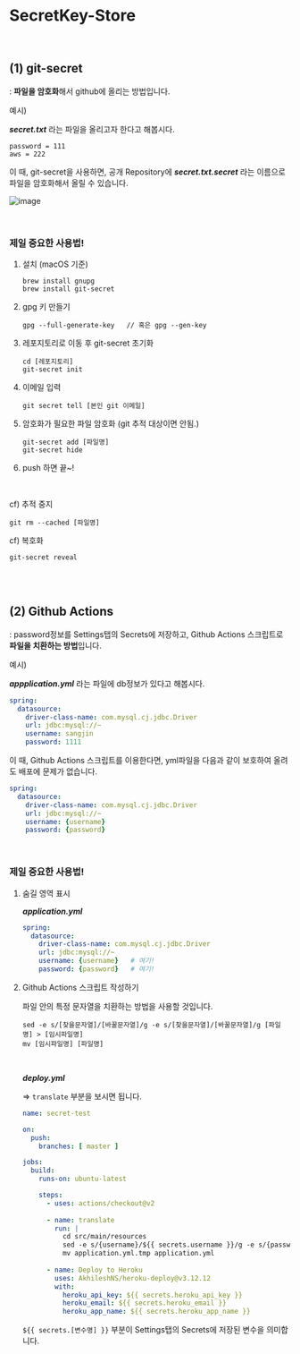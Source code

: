 # SecretKey-Store

<br />

## (1) git-secret

 : **파일을 암호화**해서 github에 올리는 방법입니다.

예시)

***secret.txt*** 라는 파일을 올리고자 한다고 해봅시다.

```
password = 111
aws = 222
```

이 때, git-secret을 사용하면, 공개 Repository에 ***secret.txt.secret*** 라는 이름으로 파일을 암호화해서 올릴 수 있습니다.

![image](https://user-images.githubusercontent.com/42775225/146629248-0641bd73-310c-4887-8368-384522509928.png)

<br />

### 제일 중요한 사용법!

1. 설치 (macOS 기준)

   ```shell
   brew install gnupg
   brew install git-secret
   ```

2. gpg 키 만들기

   ```shell
   gpg --full-generate-key   // 혹은 gpg --gen-key
   ```

3. 레포지토리로 이동 후 git-secret 초기화

   ```shell
   cd [레포지토리]
   git-secret init
   ```

4. 이메일 입력

   ```shell
   git secret tell [본인 git 이메일]
   ```

5. 암호화가 필요한 파일 암호화 (git 추적 대상이면 안됨.)

   ```shell
   git-secret add [파일명]
   git-secret hide
   ```

6. push 하면 끝~!

<br />

cf) 추적 중지

```shell
git rm --cached [파일명]
```

cf) 복호화

```shell
git-secret reveal
```





<br /><br />

## (2) Github Actions

: password정보를 Settings탭의 Secrets에 저장하고, Github Actions 스크립트로 **파일을 치환하는 방법**입니다.

예시)

***appplication.yml*** 라는 파일에 db정보가 있다고 해봅시다.

```yaml
spring:
  datasource:
    driver-class-name: com.mysql.cj.jdbc.Driver
    url: jdbc:mysql://~
    username: sangjin
    password: 1111
```

이 때, Github Actions 스크립트를 이용한다면, yml파일을 다음과 같이 보호하여 올려도 배포에 문제가 없습니다.

```yaml
spring:
  datasource:
    driver-class-name: com.mysql.cj.jdbc.Driver
    url: jdbc:mysql://~
    username: {username}
    password: {password}
```



<br />

### 제일 중요한 사용법!

1. 숨길 영역 표시

   ***application.yml***

   ```yaml
   spring:
     datasource:
       driver-class-name: com.mysql.cj.jdbc.Driver
       url: jdbc:mysql://~
       username: {username}   # 여기!
       password: {password}   # 여기!
   ```

2. Github Actions 스크립트 작성하기

   파일 안의 특정 문자열을 치환하는 방법을 사용할 것입니다.

   ```shell
   sed -e s/[찾을문자열]/[바꿀문자열]/g -e s/[찾을문자열]/[바꿀문자열]/g [파일명] > [임시파일명]
   mv [임시파일명] [파일명]
   ```

   <br />

   ***deploy.yml*** 

   => `translate` 부분을 보시면 됩니다.

   ```yml
   name: secret-test
   
   on:
     push:
       branches: [ master ]
   
   jobs:
     build:
       runs-on: ubuntu-latest
   
       steps:
         - uses: actions/checkout@v2
         
         - name: translate
           run: |
             cd src/main/resources
             sed -e s/{username}/${{ secrets.username }}/g -e s/{password}/${{ secrets.password }}/g application.yml > application.yml.tmp
             mv application.yml.tmp application.yml
             
         - name: Deploy to Heroku
           uses: AkhileshNS/heroku-deploy@v3.12.12
           with:
             heroku_api_key: ${{ secrets.heroku_api_key }}
             heroku_email: ${{ secrets.heroku_email }}
             heroku_app_name: ${{ secrets.heroku_app_name }}
   ```

   `${{ secrets.[변수명] }}`  부분이 Settings탭의 Secrets에 저장된 변수을 의미합니다.

